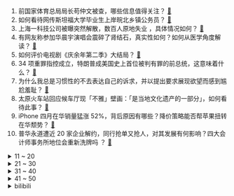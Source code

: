 1. 前国家体育总局局长苟仲文被查，哪些信息值得关注？ [:link:](https://www.zhihu.com/question/657656817)
2. 如何看待网传斯坦福大学毕业生上岸皖北乡镇公务员？ [:link:](https://www.zhihu.com/question/657591428)
3. 上海一科技公司被曝突然解散，数百人原地失业 ，具体情况如何？ [:link:](https://www.zhihu.com/question/657650031)
4. 有网友称参加华晨宇演唱会震碎了肾结石，真实性如何？如何从医学角度解读？ [:link:](https://www.zhihu.com/question/657661087)
5. 如何评价电视剧《庆余年第二季》大结局？ [:link:](https://www.zhihu.com/question/657687825)
6. 34 项重罪指控成立，特朗普成美国史上首位被判有罪的前总统，这意味着什么？ [:link:](https://www.zhihu.com/question/657735875)
7. 为什么我总是习惯性的不去表达自己的诉求，并以提出要求展现欲望而感到尴尬羞耻？ [:link:](https://www.zhihu.com/question/478825422)
8. 太原火车站回应候车厅现「不雅」壁画：「是当地文化遗产的一部分」，如何看待此事？ [:link:](https://www.zhihu.com/question/657460057)
9. iPhone 四月在华销量猛涨 52%，背后原因有哪些？降价策略能否帮苹果扭转在华颓势？ [:link:](https://www.zhihu.com/question/657626993)
10. 普华永道遭近 20 家企业解约，同行抢单又抢人，对其发展有何影响？四大会计师事务所地位会重新洗牌吗 ？ [:link:](https://www.zhihu.com/question/657644925)
<details>
<summary>11 ~ 20</summary>

11. 希尔顿回应客人夜不归宿被罚 3000 ，称「怀疑其转让会员价房」，这一处置合理吗？涉及哪些法律问题？ [:link:](https://www.zhihu.com/question/657637434)
12. 职场中如何处理好上下级和同事之间的关系？ [:link:](https://www.zhihu.com/question/657526719)
13. 29 岁小伙痔疮就诊查出肠癌，肠癌早期有哪些症状？肛门指检相比常规检查有哪些优势？ [:link:](https://www.zhihu.com/question/657553382)
14. 跑步新手如何选择合适的运动服装，提高跑步舒适度？ [:link:](https://www.zhihu.com/question/656320126)
15. 巴西总统宣布「永久撤回驻以色列大使」，曾多次批评以色列实施「种族灭绝」，哪些信息值得关注？ [:link:](https://www.zhihu.com/question/657592067)
16. 海湾战争是不是把全球的军事学家都带跑偏了？ [:link:](https://www.zhihu.com/question/654216072)
17. 婚后没有工作，老公会嫌弃你吗？ [:link:](https://www.zhihu.com/question/656751734)
18. 为什么日本人口密度这么大还能住一户建，中国只能住楼房？ [:link:](https://www.zhihu.com/question/634822885)
19. 消息称中国或将投入约 60 亿元用于全固态电池研发，涉及宁德时代、比亚迪等六家企业，将带来哪些影响？ [:link:](https://www.zhihu.com/question/657559119)
20. 上市公司突然巨亏 12 亿元，一下亏完十年净利润，深交所多次联系，董事长回应称身体不适，如何看待此事？ [:link:](https://www.zhihu.com/question/657527151)
</details>
<details>
<summary>21 ~ 30</summary>

21. 二本硕士已经超过很多人了，为什么很多人不认为二本硕士是学霸？ [:link:](https://www.zhihu.com/question/656355523)
22. 日本「食人菌」感染率达新高：病例 1 年增加 2.8 倍，致死率 30%，「食人菌」是什么？如何预防？ [:link:](https://www.zhihu.com/question/657444787)
23. 如何评价电视剧《庆余年第二季》29-30 集？ [:link:](https://www.zhihu.com/question/657681934)
24. 可以举出「既省又花」理性消费与社交消费并存的实例吗？ [:link:](https://www.zhihu.com/question/656927004)
25. 学棋，学编程，学乐器，学画画，哪一项对孩子的学业发展或智力发展最有可能有辅助作用？ [:link:](https://www.zhihu.com/question/628289404)
26. 鸣潮，开服流水，4天近一亿，算什么水平？ [:link:](https://www.zhihu.com/question/657441314)
27. 为什么很多领导不喜欢到点就下班的员工？ [:link:](https://www.zhihu.com/question/657421491)
28. 你相见恨晚的外语学习书籍是什么？ [:link:](https://www.zhihu.com/question/489138849)
29. 《崩铁》和《尘白》，到底谁才是二次元游戏的代表? [:link:](https://www.zhihu.com/question/657373627)
30. 什么样的改编可以称之为对原著的「魔改」？只要和原著不一样就是「魔改」吗？ [:link:](https://www.zhihu.com/question/657034079)
</details>
<details>
<summary>31 ~ 40</summary>

31. 你是否认同「高考其实是人生中最简单的一场考试」？ [:link:](https://www.zhihu.com/question/657034044)
32. 男女同事这样算暧昧吗，他喜欢我吗? [:link:](https://www.zhihu.com/question/650985843)
33. 中国消费者诉苹果反垄断案一审败诉，「苹果税」争议犹存，消费者将继续上诉，如何看待这一结果? [:link:](https://www.zhihu.com/question/657654494)
34. 为何莉莉丝游戏在国外火热在国内却反响平平，新作《剑与远征：启程》能否占国内游戏一席之地？ [:link:](https://www.zhihu.com/question/657566516)
35. 科比的身体素质怎么样？ [:link:](https://www.zhihu.com/question/320829188)
36. 未来物业费会不会成为一项负担？ [:link:](https://www.zhihu.com/question/655250384)
37. 《红楼梦》里周瑞家的送宫花，为什么最后才送给林黛玉？ [:link:](https://www.zhihu.com/question/357960183)
38. 燃气热水器和电热水器哪个省钱？ [:link:](https://www.zhihu.com/question/380105493)
39. 《潜伏》里，李崖是不是死的太随意了？ [:link:](https://www.zhihu.com/question/651830670)
40. 什么是你在长期坚持某一项运动之后得出的经验结论？ [:link:](https://www.zhihu.com/question/603822135)
</details>
<details>
<summary>41 ~ 50</summary>

41. 未来三年(2023-2026)是上海买房的好时机吗？ [:link:](https://www.zhihu.com/question/619493794)
42. 写C++有UB PTSD怎么办？ [:link:](https://www.zhihu.com/question/656856350)
43. 如何评价武汉大学 ？ [:link:](https://www.zhihu.com/question/394206082)
44. 如果失业很久了，你会去将就一份工作吗？ [:link:](https://www.zhihu.com/question/656306607)
45. 为什么越聪明的人越单纯？ [:link:](https://www.zhihu.com/question/601286348)
46. 如何看待霸王茶姬回应喝万里木兰睡不着？咖啡因又是一种怎样的物质？ [:link:](https://www.zhihu.com/question/657660513)
47. 刘备去世时，若法正还在世，会不会超越诸葛亮成为首席辅臣？ [:link:](https://www.zhihu.com/question/657643083)
48. 可以发发你家猫咪的照片吗？ [:link:](https://www.zhihu.com/question/437385836)
49. 哪款打印机家用成本低且好维护？ [:link:](https://www.zhihu.com/question/654794599)
50. 旅行中，哪些风景让你觉得非常「治愈人心」？ [:link:](https://www.zhihu.com/question/654581350)
</details><details>
<summary>bilibili</summary>

</details>